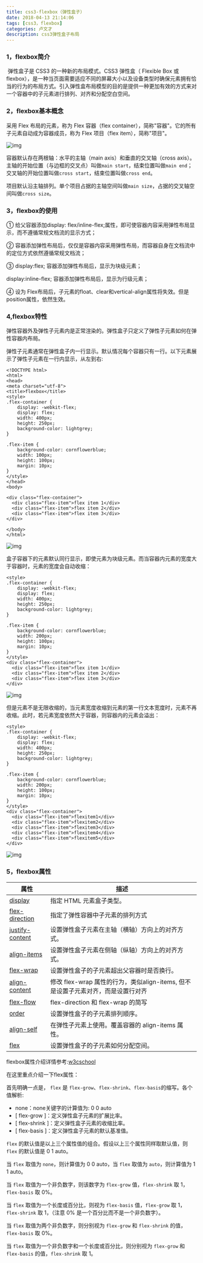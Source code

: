 ```yaml
---
title: css3-flexbox（弹性盒子）
date: 2018-04-13 21:14:06
tags: [css3，flexbox]
categories: 卢文才
description: css3弹性盒子布局
---
```


### 1，flexbox简介

​          弹性盒子是 CSS3 的一种新的布局模式。CSS3 弹性盒（ Flexible Box 或 flexbox），是一种当页面需要适应不同的屏幕大小以及设备类型时确保元素拥有恰当的行为的布局方式。引入弹性盒布局模型的目的是提供一种更加有效的方式来对一个容器中的子元素进行排列、对齐和分配空白空间。

### 2，flexbox基本概念

采用 Flex 布局的元素，称为 Flex 容器（flex container），简称"容器"。它的所有子元素自动成为容器成员，称为 Flex 项目（flex item），简称"项目"。

![img](http://www.ruanyifeng.com/blogimg/asset/2015/bg2015071004.png)

容器默认存在两根轴：水平的主轴（main axis）和垂直的交叉轴（cross axis）。主轴的开始位置（与边框的交叉点）叫做`main start`，结束位置叫做`main end`；交叉轴的开始位置叫做`cross start`，结束位置叫做`cross end`。

项目默认沿主轴排列。单个项目占据的主轴空间叫做`main size`，占据的交叉轴空间叫做`cross size`。

### 3，flexbox的使用

① 给父容器添加display: flex/inline-flex;属性，即可使容器内容采用弹性布局显示，而不遵循常规文档流的显示方式；

② 容器添加弹性布局后，仅仅是容器内容采用弹性布局，而容器自身在文档流中的定位方式依然遵循常规文档流；

③ display:flex; 容器添加弹性布局后，显示为块级元素；

display:inline-flex; 容器添加弹性布局后，显示为行级元素；

④ 设为 Flex布局后，子元素的float、clear和vertical-align属性将失效。但是position属性，依然生效。

### 4,flexbox特性

弹性容器外及弹性子元素内是正常渲染的。弹性盒子只定义了弹性子元素如何在弹性容器内布局。

弹性子元素通常在弹性盒子内一行显示。默认情况每个容器只有一行。以下元素展示了弹性子元素在一行内显示，从左到右:

```
<!DOCTYPE html>
<html>
<head>
<meta charset="utf-8"> 
<title>flexbox</title> 
<style> 
.flex-container {
    display: -webkit-flex;
    display: flex;
    width: 400px;
    height: 250px;
    background-color: lightgrey;
}

.flex-item {
    background-color: cornflowerblue;
    width: 100px;
    height: 100px;
    margin: 10px;
}
</style>
</head>
<body>

<div class="flex-container">
  <div class="flex-item">flex item 1</div>
  <div class="flex-item">flex item 2</div>
  <div class="flex-item">flex item 3</div>  
</div>

</body>
</html>
```

![img](/img/luwencai/flex0.png)

盒子容器下的元素默认同行显示，即使元素为块级元素。而当容器内元素的宽度大于容器时，元素的宽度会自动收缩：

```
<style> 
.flex-container {
    display: -webkit-flex;
    display: flex;
    width: 400px;
    height: 250px;
    background-color: lightgrey;
}

.flex-item {
    background-color: cornflowerblue;
    width: 200px;
    height: 100px;
    margin: 10px;
}
</style>
<div class="flex-container">
  <div class="flex-item">flex item 1</div>
  <div class="flex-item">flex item 2</div>
  <div class="flex-item">flex item 3</div>  
</div>
```

![img](/img/luwencai/flex1.png)

但是元素不是无限收缩的，当元素宽度收缩到元素的第一行文本宽度时，元素不再收缩。此时，若元素宽度依然大于容器，则容器内的元素会溢出：

```
<style> 
.flex-container {
    display: -webkit-flex;
    display: flex;
    width: 400px;
    height: 250px;
    background-color: lightgrey;
}

.flex-item {
    background-color: cornflowerblue;
    width: 200px;
    height: 100px;
    margin: 10px;
}
</style>
<div class="flex-container">
  <div class="flex-item">flexitem1</div>
  <div class="flex-item">flexitem2</div>
  <div class="flex-item">flexitem3</div>
  <div class="flex-item">flexitem4</div>
  <div class="flex-item">flexitem5</div>
</div>
```

![img](/img/luwencai/flex2.png)

### 5，flexbox属性

| 属性                                                         | 描述                                                         |
| ------------------------------------------------------------ | ------------------------------------------------------------ |
| [display](https://www.w3cschool.cn/cssref/pr-class-display.html) | 指定 HTML 元素盒子类型。                                     |
| [flex-direction](https://www.w3cschool.cn/cssref/css3-pr-flex-direction.html) | 指定了弹性容器中子元素的排列方式                             |
| [justify-content](https://www.w3cschool.cn/cssref/css3-pr-justify-content.html) | 设置弹性盒子元素在主轴（横轴）方向上的对齐方式。             |
| [align-items](https://www.w3cschool.cn/cssref/css3-pr-align-items.html) | 设置弹性盒子元素在侧轴（纵轴）方向上的对齐方式。             |
| [flex-wrap](https://www.w3cschool.cn/cssref/css3-pr-flex-wrap.html) | 设置弹性盒子的子元素超出父容器时是否换行。                   |
| [align-content](https://www.w3cschool.cn/cssref/css3-pr-align-content.html) | 修改 flex-wrap 属性的行为，类似align-items, 但不是设置子元素对齐，而是设置行对齐 |
| [flex-flow](https://www.w3cschool.cn/cssref/css3-pr-flex-flow.html) | flex-direction 和 flex-wrap 的简写                           |
| [order](https://www.w3cschool.cn/cssref/css3-pr-order.html)  | 设置弹性盒子的子元素排列顺序。                               |
| [align-self](https://www.w3cschool.cn/cssref/css3-pr-align-self.html) | 在弹性子元素上使用。覆盖容器的 align-items 属性。            |
| [flex](https://www.w3cschool.cn/cssref/css3-pr-flex.html)    | 设置弹性盒子的子元素如何分配空间。                           |

flexbox属性介绍详情参考:[w3cschool](https://www.w3cschool.cn/css3/2h6g5xoy.html)

在这里重点介绍一下flex属性：

首先明确一点是， `flex` 是 `flex-grow`、`flex-shrink`、`flex-basis`的缩写。各个值解析:

- none：none关键字的计算值为: 0 0 auto
- [ flex-grow ]：定义弹性盒子元素的扩展比率。
- [ flex-shrink ]：定义弹性盒子元素的收缩比率。
- [ flex-basis ]：定义弹性盒子元素的默认基准值。

`flex` 的默认值是以上三个属性值的组合。假设以上三个属性同样取默认值，则 `flex` 的默认值是 0 1 auto。

当 `flex` 取值为 `none`，则计算值为 0 0 auto，当 `flex` 取值为 `auto`，则计算值为 1 1 auto。

当 `flex` 取值为一个非负数字，则该数字为 `flex-grow` 值，`flex-shrink` 取 1，`flex-basis` 取 0%。

当 `flex` 取值为一个长度或百分比，则视为 `flex-basis` 值，`flex-grow` 取 1，`flex-shrink` 取 1，（注意 0% 是一个百分比而不是一个非负数字）。

当 `flex` 取值为两个非负数字，则分别视为 `flex-grow` 和 `flex-shrink` 的值，`flex-basis` 取 0%。

当 `flex` 取值为一个非负数字和一个长度或百分比，则分别视为 `flex-grow` 和 `flex-basis` 的值，`flex-shrink` 取 1。